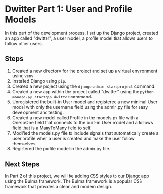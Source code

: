# Dwitter Part 1: User and Profile Models

In this part of the development process, I set up the Django project, created an app called "dwitter", a user model, a profile model that allows users to follow other users.

## Steps

1. Created a new directory for the project and set up a virtual environment using `venv`.
2. Installed Django using `pip`.
3. Created a new project using the `django-admin startproject` command.
4. Created a new app within the project called "dwitter" using the `python manage.py startapp dwitter` command.
5. Unregistered the built-in User model and registered a new minimal User model with only the username field using the admin.py file for easy development and testing.
6. Created a new model called Profile in the models.py file with a OneToOne field that connects to the built-in User model and a follows field that is a ManyToMany field to self.
7. Modified the models.py file to include signals that automatically create a user profile when a user is created and make the user follow themselves.
8. Registered the profile model in the admin.py file.

## Next Steps
In Part 2 of this project, we will be adding CSS styles to our Django app using the Bulma framework. The Bulma framework is a popular CSS framework that provides a clean and modern design.
